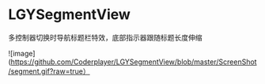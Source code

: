 # LGYSegmentView
多控制器切换时导航标题栏特效，底部指示器跟随标题长度伸缩

![image](https://github.com/Coderplayer/LGYSegmentView/blob/master/ScreenShot/segment.gif?raw=true）
